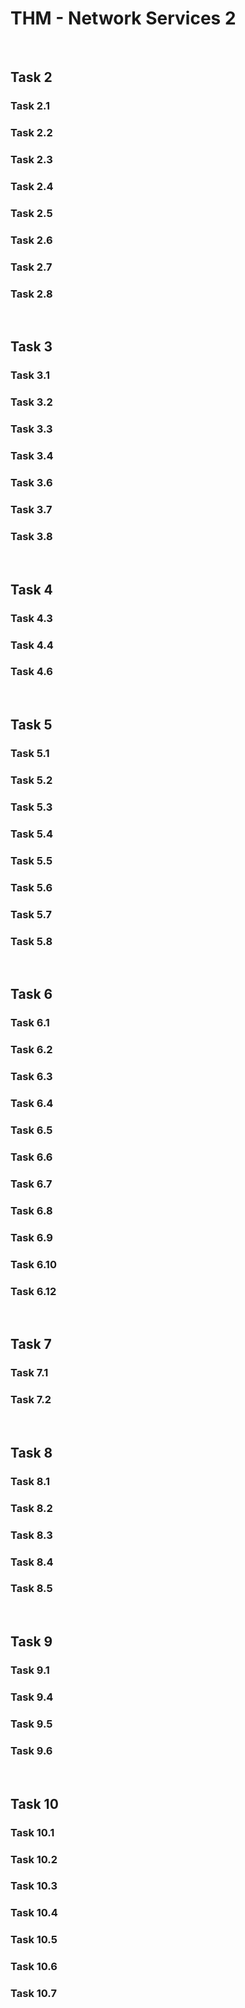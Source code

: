 # THM - Network Services 2

<br>

## Task 2

### Task 2.1

> 

### Task 2.2

> 

### Task 2.3

> 

### Task 2.4

> 

### Task 2.5

> 

### Task 2.6

> 

### Task 2.7

> 

### Task 2.8

> 

<br>

## Task 3

### Task 3.1

> 

### Task 3.2

> 

### Task 3.3

> 

### Task 3.4

> 

### Task 3.6

> 

### Task 3.7

> 

### Task 3.8

> 

<br>

## Task 4

### Task 4.3

> 

### Task 4.4

> 

### Task 4.6

> 

<br>

## Task 5

### Task 5.1

> 

### Task 5.2

> 

### Task 5.3

> 

### Task 5.4

> 

### Task 5.5

> 

### Task 5.6

> 

### Task 5.7

> 

### Task 5.8

> 

<br>

## Task 6

### Task 6.1

> 

### Task 6.2

> 

### Task 6.3

> 

### Task 6.4

> 

### Task 6.5

> 

### Task 6.6

> 

### Task 6.7

> 

### Task 6.8

> 

### Task 6.9

> 

### Task 6.10

> 

### Task 6.12

> 

<br>

## Task 7

### Task 7.1

> 

### Task 7.2

> 

<br>

## Task 8

### Task 8.1

> 

### Task 8.2

> 

### Task 8.3

> 

### Task 8.4

> 

### Task 8.5

> 

<br>

## Task 9

### Task 9.1

> 

### Task 9.4

> 

### Task 9.5

> 

### Task 9.6

> 

<br>

## Task 10

### Task 10.1

> 

### Task 10.2

> 

### Task 10.3

> 

### Task 10.4

> 

### Task 10.5

> 

### Task 10.6

> 

### Task 10.7

> 







